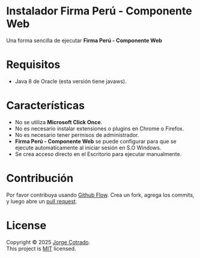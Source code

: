 # Instalador Firma Perú - Componente Web
Una forma sencilla de ejecutar **Firma Perú - Componente Web**

# Requisitos
- Java 8 de Oracle (esta versión tiene javaws).

# Características
- No se utiliza **Microsoft Click Once**.
- No es necesario instalar extensiones o plugins en Chrome o Firefox.
- No es necesario tener permisos de administrador.
- **Firma Perú - Componente Web** se puede configurar para que se ejecute automaticamente al iniciar sesión en S.O Windows.
- Se crea acceso directo en el Escritorio para ejecutar manualmente.

# Contribución

Por favor contribuya usando [Github Flow](https://guides.github.com/introduction/flow/). Crea un fork, agrega los commits, y luego abre un [pull request](https://github.com/jumanor/firmaperu-componenteweb/compare/).

# License
Copyright © 2025 [Jorge Cotrado](https://github.com/jumanor). <br />
This project is [MIT](https://github.com/jumanor/firmaperu-componenteweb/blob/master/License) licensed.